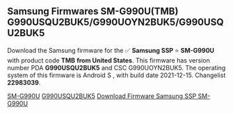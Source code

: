 <h2>Samsung Firmwares SM-G990U(TMB) G990USQU2BUK5/G990UOYN2BUK5/G990USQU2BUK5</h2>
Download the Samsung firmware for the ✅ <strong>Samsung SSP </strong> ⭐ <strong>SM-G990U</strong> with product code <strong>TMB</strong> <strong> from United States</strong>. This firmware has version number PDA <strong>G990USQU2BUK5</strong> and CSC G990UOYN2BUK5. The operating system of this firmware is Android S , with build date 2021-12-15. Changelist <strong>22983039</strong>.


[SM-G990U](https://samfirm.shop/samsung/model/SM-G990U)
[G990USQU2BUK5](https://samfirm.shop/samsung/pda/G990USQU2BUK5)
[Download Firmware Samsung SSP SM-G990U](https://samfirm.shop/samsung/firmware/482538)
